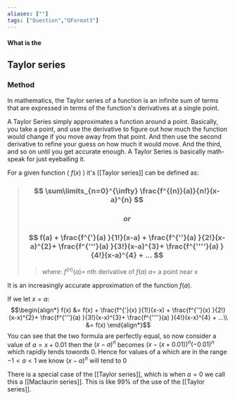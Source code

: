 ```yaml
---
aliases: [""]
tags: ["Question","QFormat3"]
---
```


#### What is the
## Taylor series
### Method
In mathematics, the Taylor series of a function is an infinite sum of terms that are expressed in terms of the function's derivatives at a single point.

A Taylor Series simply approximates a function around a point. Basically, you take a point, and use the derivative to figure out how much the function would change if you move away from that point. And then use the second derivative to refine your guess on how much it would move. And the third, and so on until you get accurate enough. A Taylor Series is basically math-speak for just eyeballing it.

For a given function ( $f(x)$ ) it's [[Taylor series]] can be defined as:

> ### $$ \sum\limits_{n=0}^{\infty} \frac{f^{(n)}(a)}{n!}(x-a)^{n} $$
> ### $$or$$
> ### $$ f(a) + \frac{f^{'}(a) }{1!}(x-a) + \frac{f^{''}(a) }{2!}(x-a)^{2}+ \frac{f^{'''}(a) }{3!}(x-a)^{3}+ \frac{f^{''''}(a) }{4!}(x-a)^{4} + ... $$ 
>> where:
>> $f^{(n)}(a)=$ nth derivative of $f(a)$
>> $a=$ a point near x



It is an increasingly accurate approximation of the function $f(a)$.

If we let $x=a$:
$$\begin{align*}
   f(x) &= f(x) + \frac{f^{'}(x) }{1!}(x-x) + \frac{f^{''}(x) }{2!}(x-x)^{2}+ \frac{f^{'''}(a) }{3!}(x-x)^{3}+ \frac{f^{''''}(a) }{4!}(x-x)^{4} + ...\\
&= f(x)
\end{align*}$$
You can see that the two formula are perfectly equal, so now consider a value of $a=x+0.01$ then the $(x-a)^{n}$ becomes $(x-(x+0.01))^{n}(-0.01)^{n}$ which rapidly tends towords 0. Hence for values of a which are in the range $-1<a<1$ we know $(x-a)^{n}$ will tend to 0 

There is a special case of the [[Taylor series]], which is when $a=0$ we call this a [[Maclaurin series]]. This is like 99% of the use of the [[Taylor series]].
